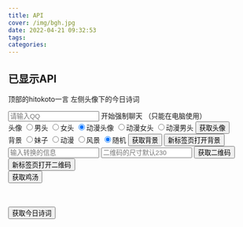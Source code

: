 ```yaml
---
title: API
cover: /img/bgh.jpg
date: 2022-04-21 09:32:53
tags:
categories:
---
```

<p id="hitokotoText"></p>
<p id="hitokotoFrom"></p>

## 已显示API

  顶部的hitokoto一言
  左侧头像下的今日诗词


<div class="myBody">
  <div class="mandatory">
    <input type="text" id="man-input" placeholder="请输入QQ">
    <a id="man-a" class="myButton" target="_blank">开始强制聊天</a> <span>（只能在电脑使用）</span>
  </div>
  <div class="axiosImg">
    <div class="sjtxImg">
      头像
      <label><input type="radio" name="sjtx" value="a1">男头</label>
      <label><input type="radio" name="sjtx" value="b2">女头</label>
      <label><input type="radio" name="sjtx" value="c1" checked>动漫头像</label>
      <label><input type="radio" name="sjtx" value="c2">动漫女头</label>
      <label><input type="radio" name="sjtx" value="c3">动漫男头</label>
      <button class="myButton" onclick="getSuiJiTouXiang()">获取头像</button>
    </div>
    <div class="sjbzImg mt20">
      背景
      <label><input type="radio" name="sjbz" value="meizi">妹子</label>
      <label><input type="radio" name="sjbz" value="dongman">动漫</label>
      <label><input type="radio" name="sjbz" value="fengjing">风景</label>
      <label><input type="radio" name="sjbz" value="suiji" checked>随机</label>
      <button class="myButton" onclick="getsjbz()">获取背景</button>
      <button class="myButton  ml20" onclick="getsjbz(2)">新标签页打开背景</button>
    </div>
  </div>
  <div class="qrcode mt20">
    <input type="text" id="qrcode" placeholder="输入转换的信息">
    <input type="number" id="qrcodeSize" placeholder="二维码的尺寸默认230">
    <button class="myButton" onclick="getqrcode()">获取二维码</button>
    <button class="myButton" onclick="getqrcode(2)">新标签页打开二维码</button>
  </div>
  <div class="APIshow mt20">
    <a id="imgLink" target="_blank" href=""><img id="imgShow" alt=""></a>
  </div>
  <div class="yan mt20">
    <button class="myButton" onclick="getyan()">获取鸡汤</button>
    <p id="yantext" style="height: 20px;display: block;"></p>
  </div>
  <div class="jrsc mt20">
    <button class="myButton" onclick="getjrsc()">获取今日诗词</button>
    <div class="myH1" id="jrsctime"></div>
    <div class="myH2" id="jrsccontent"></div>
    <div class="jrscAll">
      <p class="myH1 txtc" id="jrscTitle"></p> <br>
      <p class="myH2 txtc" id="jrscAuthor"></p>
      <ul id="jrscdata">
      </ul>
      <ul id="jrsctranslate">
      </ul>
    </div>
    <p id="jrsctext" style="height: 20px;display: block;"></p>
  </div>
</div>
<script src="https://unpkg.com/axios/dist/axios.min.js"></script>
<script>
  var manA = document.getElementById('man-a')
  var manInput = document.getElementById('man-input')
  var sjtx = document.getElementsByName('sjtx')
  var sjbz = document.getElementsByName('sjbz')
  var yantext = document.getElementById("yantext")
  var qrcode = document.getElementById("qrcode")
  var jrsctext = document.getElementById("jrsctext")
  var jrsctime = document.getElementById("jrsctime")
  var jrsccontent = document.getElementById("jrsccontent")
  var qrcodeSize = document.getElementById("qrcodeSize")
  var jrscTitle = document.getElementById("jrscTitle")
  var jrscAuthor = document.getElementById("jrscAuthor")
  var jrscdata = document.getElementById("jrscdata")
  var jrsctranslate = document.getElementById("jrsctranslate")
  var lx;
  let flag = true
  //强制聊天
  manInput.onblur = () => {
    manA.href = 'https://api.btstu.cn/qqtalk/api.php?qq=' + manInput.value
  }
  //获取随即头像
  const getSuiJiTouXiang = () => {
    imgShow.src = '../img/loading.gif'
    sjtx.forEach(item => {
      if (item.checked) {
        lx = item.value
        axios.get(`https://api.btstu.cn/sjtx/api.php?lx=${lx}&format=json`)
          .then(res => {
            imgLink.href = imgShow.src = '//images.weserv.nl/?url=' + res.data.imgurl
          });
      }
    })
  }
  //获取随机壁纸
  const getsjbz = (type) => {
    imgShow.src = '../img/loading.gif'
    sjbz.forEach(item => {
      if (item.checked) {
        lx = item.value
        axios.get(`https://api.btstu.cn/sjbz/api.php?lx=${lx}&format=json`)
          .then(res => {
            imgLink.href = imgShow.src = '//images.weserv.nl/?url=' + res.data.imgurl
            if (type === '2') {
              window.open(imgLink.href)
            };
          });
      }
    })
  }
  //回去毒鸡汤
  const getyan = () => {
    axios.get('https://api.btstu.cn/yan/api.php?charset=utf-8&encode=json')
      .then(res => {
        yantext.innerText = res.data.text
      })
  };
  //获取二维码
  const getqrcode = (type) => {
    imgShow.src = '../img/loading.gif'
    imgLink.href = imgShow.src = `https://api.btstu.cn/qrcode/api.php?text=${qrcode.value}&size=${qrcodeSize.value}`
    if (type === '2') {
      window.open(imgLink.href)
    };
  }
  //获取今日诗词
  const getjrsc = () => {
    let time = 3
    if (flag) {
      axios.get('https://v2.jinrishici.com/one.json')
        .then(res => {
          let data = res.data.data
          let origin = data.origin
          flag = false
          jrsccontent.innerText = data.content + '这句话出自那个古诗词'
          let qq = setInterval(() => {
            jrsctime.innerText = '倒计时：' + time
            time--
          }, 1000);
          setTimeout(() => {
            flag = true
            clearInterval(qq)
            jrsctime.innerText = ''
            jrsccontent.innerText = '这句话出自：' + origin.title
          }, 4000);
          setTimeout(() => {
            let jrscdataList='<li class="txtc">正文</li>', translate='<li class="txtc">译文</li>';
            jrsccontent.innerText = ''
            jrscTitle.innerHTML = origin.title
            jrscAuthor.innerHTML = origin.dynasty + '·' + origin.author
            origin.content.forEach(item => {
              jrscdataList = jrscdataList + '<li class="txtc">' + item + '</li>'
            })
            jrscdata.innerHTML = jrscdataList
            origin.translate.forEach(item => {
              translate = translate + '<li class="txtc">' + item + '</li>'
            });
            jrsctranslate.innerHTML = translate
          }, 6500);
        })
    };
  }
</script>